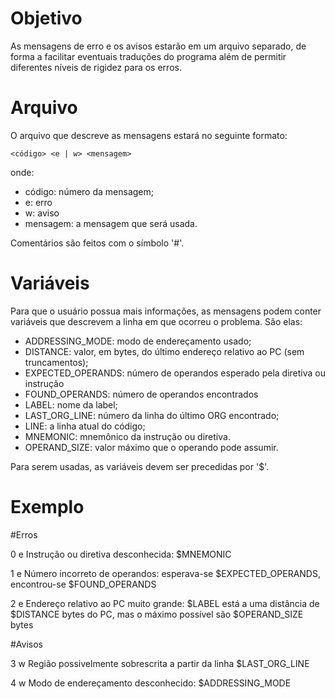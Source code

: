 # Objetivo #

As mensagens de erro e os avisos estarão em um arquivo separado, de forma a facilitar eventuais traduções do programa além de permitir diferentes níveis de rigidez para os erros.


# Arquivo #

O arquivo que descreve as mensagens estará no seguinte formato:

```
<código> <e | w> <mensagem>
```

onde:
  * código: número da mensagem;
  * e: erro
  * w: aviso
  * mensagem: a mensagem que será usada.

Comentários são feitos com o símbolo '#'.

# Variáveis #

Para que o usuário possua mais informações, as mensagens podem conter variáveis que descrevem a linha em que ocorreu o problema. São elas:

  * ADDRESSING\_MODE: modo de endereçamento usado;
  * DISTANCE: valor, em bytes, do último endereço relativo ao PC (sem truncamentos);
  * EXPECTED\_OPERANDS: número de operandos esperado pela diretiva ou instrução
  * FOUND\_OPERANDS: número de operandos encontrados
  * LABEL: nome da label;
  * LAST\_ORG\_LINE: número da linha do último ORG encontrado;
  * LINE: a linha atual do código;
  * MNEMONIC: mnemônico da instrução ou diretiva.
  * OPERAND\_SIZE: valor máximo que o operando pode assumir.

Para serem usadas, as variáveis devem ser precedidas por '$'.

# Exemplo #

#Erros

0 e Instrução ou diretiva desconhecida: $MNEMONIC

1 e Número incorreto de operandos: esperava-se $EXPECTED\_OPERANDS, encontrou-se $FOUND\_OPERANDS

2 e Endereço relativo ao PC muito grande: $LABEL está a uma distância de $DISTANCE bytes do PC, mas o máximo possível são $OPERAND\_SIZE bytes

#Avisos

3 w Região possivelmente sobrescrita a partir da linha $LAST\_ORG\_LINE

4 w Modo de endereçamento desconhecido: $ADDRESSING\_MODE
